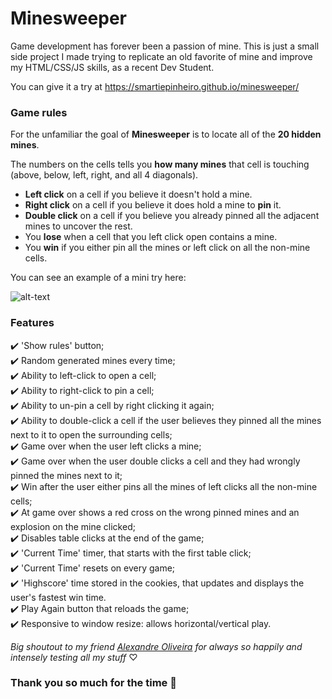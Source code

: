 # **Minesweeper**
Game development has forever been a passion of mine. This is just a small side project I made trying to replicate an old favorite of mine and improve my HTML/CSS/JS skills, as a recent Dev Student.

You can give it a try at https://smartiepinheiro.github.io/minesweeper/

### Game rules

For the unfamiliar the goal of **Minesweeper** is to locate all of the **20 hidden mines**. 

The numbers on the cells tells you **how many mines** that cell is touching (above, below, left, right, and all 4 diagonals). 
- **Left click** on a cell if you believe it doesn't hold a mine.
- **Right click** on a cell if you believe it does hold a mine to **pin** it.
- **Double click** on a cell if you believe you already pinned all the adjacent mines to uncover the rest.  
- You **lose** when a cell that you left click open contains a mine.
- You **win** if you either pin all the mines or left click on all the non-mine cells.

You can see an example of a mini try here:  

![alt-text](https://imgur.com/EhNcmye.gif)

### Features
✔️ 'Show rules' button;  
✔️ Random generated mines every time;  
✔️ Ability to left-click to open a cell;  
✔️ Ability to right-click to pin a cell;  
✔️ Ability to un-pin a cell by right clicking it again;  
✔️ Ability to double-click a cell if the user believes they pinned all the mines next to it to open the surrounding cells;  
✔️ Game over when the user left clicks a mine;  
✔️ Game over when the user double clicks a cell and they had wrongly pinned the mines next to it;  
✔️ Win after the user either pins all the mines of left clicks all the non-mine cells;  
✔️ At game over shows a red cross on the wrong pinned mines and an explosion on the mine clicked;  
✔️ Disables table clicks at the end of the game;  
✔️ 'Current Time' timer, that starts with the first table click;  
✔️ 'Current Time' resets on every game;  
✔️ 'Highscore' time stored in the cookies, that updates and displays the user's fastest win time.  
✔️ Play Again button that reloads the game;  
✔️ Responsive to window resize: allows horizontal/vertical play.

*Big shoutout to my friend [Alexandre Oliveira](https://bitbucket.org/AlexandreOliveira96/) for always so happily and intensely testing all my stuff*  ♡ 

### Thank you so much for the time 🙋